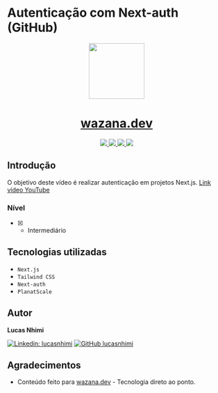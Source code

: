# Autenticação com Next-auth (GitHub)

<p align="center">
  <a href="https://wazana.dev">
    <img src="https://www.datocms-assets.com/41512/1642548236-logo.png" height="128">
    <h1 align="center">wazana.dev</h1>
  </a>
</p>

<p align="center">
  <a aria-label="Linkedin wazana.dev" href="https://www.linkedin.com/company/wazana-dev/">
    <img src="https://img.shields.io/badge/wazana--dev-333.svg?style=for-the-badge&logo=linkedin&labelColor=0A66C2">
  </a>
  
  <a aria-label="Instagram wazana.dev" href="https://www.instagram.com/wazana.dev/">
    <img src="https://img.shields.io/badge/@wazana%2Edev-333.svg?style=for-the-badge&logo=instagram&logoColor=white&labelColor=E4405F">
  </a>
  
  <a aria-label="YouTube wazana.dev" href="https://www.youtube.com/channel/UCVE9-HO_GzLtDK4IGKVSYXA">
    <img src="https://img.shields.io/badge/Wazana-333.svg?style=for-the-badge&logo=youtube&logoColor=white&labelColor=FF0000">
  </a>
  
  <a aria-label="Discord wazana.dev" href="https://discord.gg/MF6F4t8eQw">
    <img src="https://img.shields.io/badge/wazana%2Edev-333.svg?style=for-the-badge&logo=discord&logoColor=white&labelColor=5865F2">
  </a>
</p>

## Introdução

O objetivo deste vídeo é realizar autenticação em projetos Next.js.
[Link vídeo YouTube](https://youtu.be/OE4IupjQjzE)

### Nível

- [x] - Intermediário

## Tecnologias utilizadas

- `Next.js`
- `Tailwind CSS`
- `Next-auth`
- `PlanatScale`

## Autor

**Lucas Nhimi**

[![Linkedin: lucasnhimi](https://img.shields.io/badge/-lucasnhimi-blue?style=flat-square&logo=Linkedin&logoColor=white&link=https://www.linkedin.com/in/lucasnhimi/)](https://www.linkedin.com/in/lucasnhimi/)
[![GitHub lucasnhimi](https://img.shields.io/github/followers/lucasnhimi?label=follow&style=social)](https://github.com/lucasnhimi)

## Agradecimentos

- Conteúdo feito para [wazana.dev](https://www.wazana.dev/) - Tecnologia direto ao ponto.
